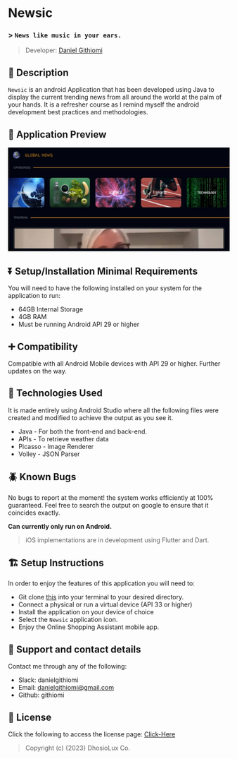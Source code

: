 # Newsic

### > `News like music in your ears.`

> Developer: <a href="http://github.com/githiomi">Daniel Githiomi</a>

## 🚧 Description

`Newsic` is an android Application that has been developed using Java to display the current
trending news from all around the world at the palm of your hands. It is a refresher course as I
remind myself the android development best practices
and methodologies.

## 👀 Application Preview

![SCREENSHOT](app/src/main/res/drawable/app_screenshot.jpg)

## ⏬ Setup/Installation Minimal Requirements

You will need to have the following installed on your system for the application to run:

* 64GB Internal Storage
* 4GB RAM
* Must be running Android API 29 or higher

## ➕ Compatibility

Compatible with all Android Mobile devices with API 29 or higher.
Further updates on the way.

## 🤖 Technologies Used

It is made entirely using Android Studio where all the following files were created and modified to
achieve the output as you see it.

* Java - For both the front-end and back-end.
* APIs - To retrieve weather data
* Picasso - Image Renderer
* Volley - JSON Parser

## 🪲 Known Bugs

No bugs to report at the moment! the system works efficiently at 100% guaranteed. Feel free to
search the output on google to ensure that it coincides exactly.

**Can currently only run on Android.**

> iOS implementations are in development using Flutter and Dart.

## 🏗️ Setup Instructions

In order to enjoy the features of this application you will need to:

* Git clone [this](https://github.com/githiomi/Newsic) into your terminal to your
  desired directory.
* Connect a physical or run a virtual device (API 33 or higher)
* Install the application on your device of choice
* Select the `Newsic` application icon.
* Enjoy the Online Shopping Assistant mobile app.

## 📧 Support and contact details

Contact me through any of the following:

* Slack: danielgithiomi
* Email: danielgithiomi@gmail.com
* Github: githiomi

## 📃 License

Click the following to access the license
page: [Click-Here](https://githiomi.github.io/Privacy-Policy/)

> Copyright (c) {2023} DhosioLux Co.